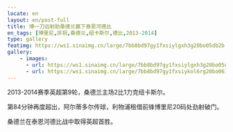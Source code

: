 ```yaml
---
locate: en
layout: en/post-full
title: 博一刀远射助桑德兰赢下泰恩河德比
en_tags: [博里尼,庆祝,桑德兰,纽卡斯尔,德比,2013-2014]
type: gallery
featimg: https://ws1.sinaimg.cn/large/7bb8bd97gy1fxsiylgxh3g20bo05db2b.gif
gallery:
    - images:
      - url: https://ws1.sinaimg.cn/large/7bb8bd97gy1fxsiylgxh3g20bo05db2b.gif
      - url: https://ws1.sinaimg.cn/large/7bb8bd97gy1fxsiykol6rg20bo061kjn.gif
---
```


2013-2014赛季英超第9轮，桑德兰主场2比1力克纽卡斯尔。

第84分钟再度超出，阿尔蒂多尔传球，利物浦租借前锋博里尼20码处劲射破门。

桑德兰在泰恩河德比战中取得英超首胜。